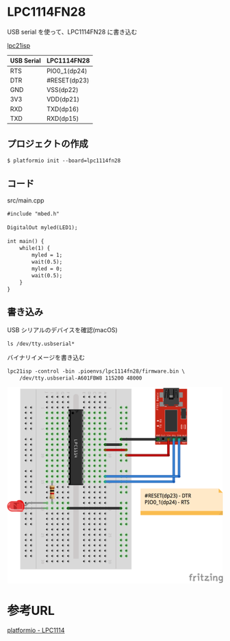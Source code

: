 # LPC1114FN28

USB serial を使って、LPC1114FN28 に書き込む

[lpc21isp](https://sourceforge.net/projects/lpc21isp/)

| USB Serial | LPC1114FN28  |
|:-----------|:-------------|
| RTS        | PIO0_1(dp24) |
| DTR        | #RESET(dp23) |
| GND        | VSS(dp22)    |
| 3V3        | VDD(dp21)    |
| RXD        | TXD(dp16)    |
| TXD        | RXD(dp15)    |

## プロジェクトの作成

```
$ platformio init --board=lpc1114fn28
```

## コード

src/main.cpp

```
#include "mbed.h"

DigitalOut myled(LED1);

int main() {
    while(1) {
        myled = 1;
        wait(0.5);
        myled = 0;
        wait(0.5);
    }
}
```

## 書き込み

USB シリアルのデバイスを確認(macOS)

```
ls /dev/tty.usbserial*
```

バイナリイメージを書き込む

```
lpc21isp -control -bin .pioenvs/lpc1114fn28/firmware.bin \
    /dev/tty.usbserial-A601FBW8 115200 48000
```

![LPC1114](LPC1114.png)

# 参考URL

[platformio - LPC1114](https://lowreal.net/2016/02/17/3)
